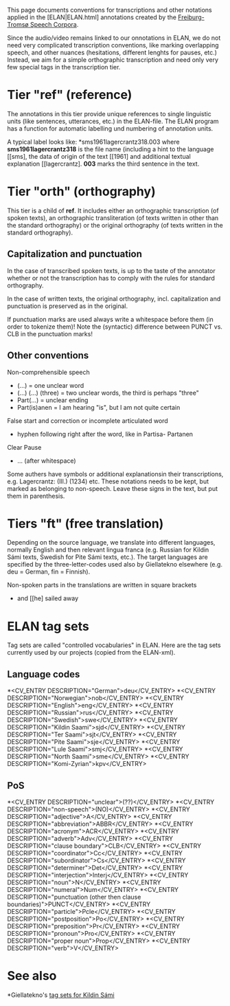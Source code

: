 This page documents conventions for transcriptions and other notations applied in the [ELAN|ELAN.html] annotations created by the [Freiburg-Tromsø Speech Corpora](freiburg.html).


Since the audio/video remains linked to our onnotations in ELAN, we do not need very complicated transcription conventions, like marking overlapping speech, and other nuances (hesitations, different lenghts for pauses, etc.) Instead, we aim for a simple orthographic transcription and need only very few special tags in the transcription tier.




# Tier "ref" (reference)


The annotations in this tier provide unique references to single linguistic units (like sentences, utterances, etc.) in the ELAN-file. The ELAN program has a function for automatic labelling und numbering of annotation units.


A typical label looks like:
*sms1961lagercrantz318.003
where **sms1961lagercrantz318** is the file name (including a hint to the language [[sms], the data of origin of the text [[1961] and additional textual explanation [[lagercrantz]. **003** marks the third sentence in the text.




# Tier "orth" (orthography)


This tier is a child of **ref**. It includes either an orthographic transcription (of spoken texts), an orthographic transliteration (of texts written in other than the standard orthography) or the original orthography (of texts written in the standard orthography).




## Capitalization and punctuation


In the case of transcribed spoken texts, is up to the taste of the annotator whether or not the transcription has to comply with the rules for standard orthography.


In the case of written texts, the original orthography, incl. capitalization and punctuation is preserved as in the original.


If punctuation marks are used always write a whitespace before them (in order to tokenize them)! Note the (syntactic) difference between PUNCT vs. CLB in the punctuation marks! 




## Other conventions 


Non-comprehensible speech
* (…) = one unclear word
* (…) (…) (three) = two unclear words, the third is perhaps "three"
* Part(…) = unclear ending
* Part(is)anen = I am hearing "is", but I am not quite certain


False start and correction or incomplete articulated word
* hyphen following right after the word, like in Partisa- Partanen


Clear Pause
* … (after whitespace)


Some authers have symbols or additional explanationsin their transcriptions, e.g. Lagercrantz: (Ill.) (1234) etc. These notations needs to be kept, but marked as belonging to non-speech. Leave these signs in the text, but put them in parenthesis.




# Tiers "ft" (free translation)


Depending on the source language, we translate into different languages, normally English and then relevant lingua franca (e.g. Russian for Kildin Sámi texts, Swedish for Pite Sámi texts, etc.). The target languages are specified by the three-letter-codes used also by Giellatekno elsewhere (e.g. deu = German, fin = Finnish).


Non-spoken parts in the translations are written in square brackets
* and [[he] sailed away




# ELAN tag sets


Tag sets are called "controlled vocabularies" in ELAN. Here are the tag sets currently used by our projects (copied from the ELAN-xml).


## Language codes
*<CV_ENTRY DESCRIPTION="German">deu</CV_ENTRY>
*<CV_ENTRY DESCRIPTION="Norwegian">nob</CV_ENTRY>
*<CV_ENTRY DESCRIPTION="English">eng</CV_ENTRY>
*<CV_ENTRY DESCRIPTION="Russian">rus</CV_ENTRY>
*<CV_ENTRY DESCRIPTION="Swedish">swe</CV_ENTRY>
*<CV_ENTRY DESCRIPTION="Kildin Saami">sjd</CV_ENTRY>
*<CV_ENTRY DESCRIPTION="Ter Saami">sjt</CV_ENTRY>
*<CV_ENTRY DESCRIPTION="Pite Saami">sje</CV_ENTRY>
*<CV_ENTRY DESCRIPTION="Lule Saami">smj</CV_ENTRY>
*<CV_ENTRY DESCRIPTION="North Saami">sme</CV_ENTRY>
*<CV_ENTRY DESCRIPTION="Komi-Zyrian">kpv</CV_ENTRY>


## PoS
*<CV_ENTRY DESCRIPTION="unclear">(??)</CV_ENTRY>
*<CV_ENTRY DESCRIPTION="non-speech">(NO)</CV_ENTRY>
*<CV_ENTRY DESCRIPTION="adjective">A</CV_ENTRY>
*<CV_ENTRY DESCRIPTION="abbreviation">ABBR</CV_ENTRY>
*<CV_ENTRY DESCRIPTION="acronym">ACR</CV_ENTRY>
*<CV_ENTRY DESCRIPTION="adverb">Adv</CV_ENTRY>
*<CV_ENTRY DESCRIPTION="clause boundary">CLB</CV_ENTRY>
*<CV_ENTRY DESCRIPTION="coordinator">Cc</CV_ENTRY>
*<CV_ENTRY DESCRIPTION="subordinator">Cs</CV_ENTRY>
*<CV_ENTRY DESCRIPTION="determiner">Det</CV_ENTRY>
*<CV_ENTRY DESCRIPTION="interjection">Interj</CV_ENTRY>
*<CV_ENTRY DESCRIPTION="noun">N</CV_ENTRY>
*<CV_ENTRY DESCRIPTION="numeral">Num</CV_ENTRY>
*<CV_ENTRY DESCRIPTION="punctuation (other then clause boundaries)">PUNCT</CV_ENTRY>
*<CV_ENTRY DESCRIPTION="particle">Pcle</CV_ENTRY>
*<CV_ENTRY DESCRIPTION="postposition">Po</CV_ENTRY>
*<CV_ENTRY DESCRIPTION="preposition">Pr</CV_ENTRY>
*<CV_ENTRY DESCRIPTION="pronoun">Pro</CV_ENTRY>
*<CV_ENTRY DESCRIPTION="proper noun">Prop</CV_ENTRY>
*<CV_ENTRY DESCRIPTION="verb">V</CV_ENTRY>




# See also
*Giellatekno's [tag sets for Kildin Sámi](/lang/sjd/docu-grammartags.eng.html)
